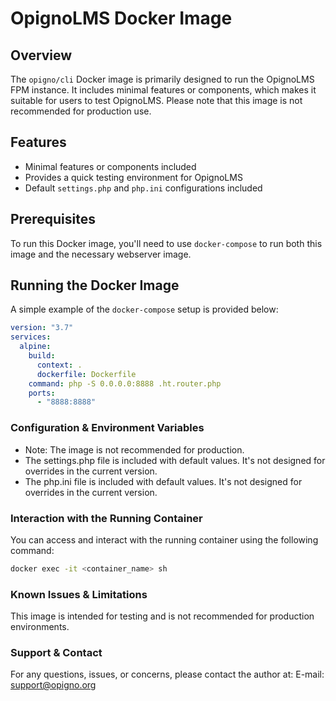 # OpignoLMS Docker Image

## Overview
The `opigno/cli` Docker image is primarily designed to run the OpignoLMS FPM instance. It includes minimal features or components, which makes it suitable for users to test OpignoLMS. Please note that this image is not recommended for production use.

## Features
- Minimal features or components included
- Provides a quick testing environment for OpignoLMS
- Default `settings.php` and `php.ini` configurations included

## Prerequisites
To run this Docker image, you'll need to use `docker-compose` to run both this image and the necessary webserver image.

## Running the Docker Image
A simple example of the `docker-compose` setup is provided below:
```yml
version: "3.7"
services:
  alpine:
    build:
      context: .
      dockerfile: Dockerfile
    command: php -S 0.0.0.0:8888 .ht.router.php
    ports:
      - "8888:8888"
```

### Configuration & Environment Variables
 - Note: The image is not recommended for production.
 - The settings.php file is included with default values. It's not designed for overrides in the current version.
 - The php.ini file is included with default values. It's not designed for overrides in the current version.

### Interaction with the Running Container
You can access and interact with the running container using the following command:
```bash
docker exec -it <container_name> sh
```

### Known Issues & Limitations
This image is intended for testing and is not recommended for production environments.

### Support & Contact
For any questions, issues, or concerns, please contact the author at:
E-mail: support@opigno.org
